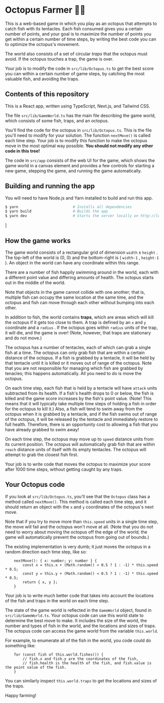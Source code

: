 # Octopus Farmer 🐙🌱

This is a web-based game in which you play as an octopus that attempts to catch fish
with its tentacles. Each fish consumed gives you a certain number of points, and your goal is
to maximize the number of points you get within a certain number of time steps, by writing the
best code you can to optimize the octopus's movement.

The world also consists of a set of circular *traps* that the octopus must avoid. If the octopus
touches a trap, the game is over.

Your job is to modify the code in `src/lib/Octopus.ts` to get the best score you can within
a certain number of game steps, by catching the most valuable fish, and avoiding the traps.

## Contents of this repository

This is a React app, written using TypeScript, Next.js, and Tailwind CSS.

The file `src/lib/GameWorld.ts` has the main file describing the game world, which consists
of some fish, traps, and an octopus.

You'll find the code for the octopus in `src/lib/Octopus.ts`. This is the file you'll need to
modify for your solution. The function `nextMove()` is called each time step. Your job is to
modify this function to make the octopus move in the most optimal way possible.
**You should not modify any other code in this tree!**

The code in `src/app` consists of the web UI for the game, which shows the game world in a
canvas element and provides a few controls for starting a new game, stepping the game, and
running the game automatically.

## Building and running the app

You will need to have Node.js and Yarn installed to build and run this app.

```bash
$ yarn                         # Installs all dependencies
$ yarn build                   # Builds the app
$ yarn dev                     # Starts the server locally on http://localhost:3000
```
]
## How the game works

The game world consists of a rectangular grid of dimension `width` x `height` .
The top-left of the world is (0, 0) and the bottom-right is ( `width-1` , `height-1` ).
An object in the world can have any coordinate within this range.

There are a number of fish happily swimming around in the world, each with a different
point value and differing amounts of health. The octopus starts out in the middle of the world.

Note that objects in the game cannot collide with one another; that is, multiple fish can
occupy the same location at the same time, and the octopus and fish can move through each other
without bumping into each other.

In addition to fish, the world contains **traps**, which are areas which will kill the octopus
if it gets too close to them. A trap is defined by an `x` and `y` coordinate and a `radius` .
If the octopus goes within `radius` units of the trap, it will die, and the game is over!
(Note, however, that traps are stationary and do not move.)

The octopus has a number of tentacles, each of which can grab a single fish at a time. The
octopus can only grab fish that are within a certain distance of the octopus. If a fish is
grabbed by a tentacle, it will be held by that tentacle until it is killed or it moves out
of range of the octopus. Note that you are not responsible for managing which fish are
grabbed by tenacles; this happens automatically. All you need to do is move the octopus.

On each time step, each fish that is held by a tentacle will have `attack` units subtracted from
its health. If a fish's health drops to 0 or below, the fish is killed and the game score
increases by the fish's point value. (Note! This means that it will typically take multiple time
steps of holding a fish in order for the octopus to kill it.) Also, a fish will tend to swim
away from the octopus when it is grabbed by a tentacle, and if the fish swims out of range of the
octopus, it will be released by the tentacle and immediately restore to full health.
Therefore, there is an opportunity cost to allowing a fish that you have already grabbed to swim
away!

On each time step, the octopus may move up to `speed` distance units from its current position.
The octopus will automatically grab fish that are within `reach` distance units of itself with
its empty tentacles. The octopus will attempt to grab the closest fish first.

Your job is to write code that moves the octopus to maximize your score after 1000 time steps, 
without getting caught by any traps.

## Your Octopus code

If you look at `src/lib/Octopus.ts`, you'll see that the `Octopus` class has a method called
`nextMove()`. This method is called each time step, and it should return an object with the
`x` and `y` coordinates of the octopus's next move.

Note that if you try to move more than `this.speed` units in a single time step, the move will
fail and the octopus won't move at all. (Note that you do *not* need to worry about moving the
octopus off the edge of the world; the game will automatically prevent the octopus from going
out of bounds.)

The existing implementation is very dumb; it just moves the octopus in a random direction each
time step, like so:

```
	nextMove(): { x: number; y: number } {
		const x = this.x + (Math.random() < 0.5 ? 1 : -1) * this.speed * 0.5;
		const y = this.y + (Math.random() < 0.5 ? 1 : -1) * this.speed * 0.5;
		return { x, y };
	}
```

Your job is to write much better code that takes into account the locations of the fish and traps
in the world on each time step.

The state of the game world is reflected in the `GameWorld` object, found in `src/lib/GameWorld.ts`.
Your octopus code can use this world state to determine the best move to make.
It includes the size of the world, the number and types of fish in the world, and the locations
and sizes of traps. The octopus code can access the game world from the variable `this.world`.

For example, to enumerate all of the fish in the world, you code could do something like:

```
    for (const fish of this.world.fishes()) {
        // fish.x and fish.y are the coordinates of the fish,
        // fish.health is the health of the fish, and fish.value is the point value of the fish.
    }
```

You can similarly inspect `this.world.traps` to get the locations and sizes of the traps.

Happy farming!